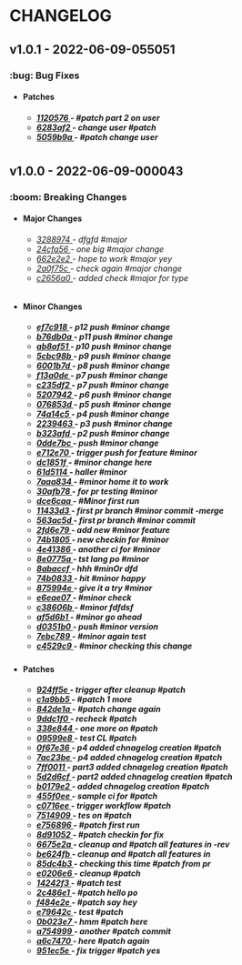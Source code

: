 <h1>CHANGELOG</h1><h2>v1.0.1 - 2022-06-09-055051</h2><h3>:bug: Bug Fixes</h3> <ul><li><h4>Patches</h4></li> <ul><h5> <li><a href='https://github.com/nostradini/myrepo3/commit/1120576'> 1120576 </a> - #patch part 2 on user </li> <li><a href='https://github.com/nostradini/myrepo3/commit/6283af2'> 6283af2 </a> - change user #patch </li> <li><a href='https://github.com/nostradini/myrepo3/commit/5059b9a'> 5059b9a </a> - #patch change user </li></h5></ul></ul> <h1></h1><h2>v1.0.0 - 2022-06-09-000043</h2><h3>:boom: Breaking Changes</h3> <ul><li><h4>Major Changes</h4></li> <ul><h6> <li><a href='https://github.com/nostradini/myrepo3/commit/3288974'> 3288974 </a> - dfgfd #major </li> <li><a href='https://github.com/nostradini/myrepo3/commit/24cfa56'> 24cfa56 </a> - one big #major change </li> <li><a href='https://github.com/nostradini/myrepo3/commit/662e2e2'> 662e2e2 </a> - hope to work #major yey </li> <li><a href='https://github.com/nostradini/myrepo3/commit/2a0f75c'> 2a0f75c </a> - check again #major change </li> <li><a href='https://github.com/nostradini/myrepo3/commit/c2656a0'> c2656a0 </a> - added check #major for type </li></h6></ul> <li><h4>Minor Changes</h4></li> <ul><h5> <li><a href='https://github.com/nostradini/myrepo3/commit/ef7c918'> ef7c918 </a> - p12 push #minor change </li> <li><a href='https://github.com/nostradini/myrepo3/commit/b76db0a'> b76db0a </a> - p11 push #minor change </li> <li><a href='https://github.com/nostradini/myrepo3/commit/ab8af51'> ab8af51 </a> - p10 push #minor change </li> <li><a href='https://github.com/nostradini/myrepo3/commit/5cbc98b'> 5cbc98b </a> - p9 push #minor change </li> <li><a href='https://github.com/nostradini/myrepo3/commit/6001b7d'> 6001b7d </a> - p8 push #minor change </li> <li><a href='https://github.com/nostradini/myrepo3/commit/f13a0de'> f13a0de </a> - p7 push #minor change </li> <li><a href='https://github.com/nostradini/myrepo3/commit/c235df2'> c235df2 </a> - p7 push #minor change </li> <li><a href='https://github.com/nostradini/myrepo3/commit/5207942'> 5207942 </a> - p6 push #minor change </li> <li><a href='https://github.com/nostradini/myrepo3/commit/076853d'> 076853d </a> - p5 push #minor change </li> <li><a href='https://github.com/nostradini/myrepo3/commit/74a14c5'> 74a14c5 </a> - p4 push #minor change </li> <li><a href='https://github.com/nostradini/myrepo3/commit/2239463'> 2239463 </a> - p3 push #minor change </li> <li><a href='https://github.com/nostradini/myrepo3/commit/b323afd'> b323afd </a> - p2 push #minor change </li> <li><a href='https://github.com/nostradini/myrepo3/commit/0dde7bc'> 0dde7bc </a> - push #minor change </li> <li><a href='https://github.com/nostradini/myrepo3/commit/e712e70'> e712e70 </a> - trigger push for feature #minor </li> <li><a href='https://github.com/nostradini/myrepo3/commit/dc1851f'> dc1851f </a> - #minor change here </li> <li><a href='https://github.com/nostradini/myrepo3/commit/61d5114'> 61d5114 </a> - haller #minor </li> <li><a href='https://github.com/nostradini/myrepo3/commit/7aaa834'> 7aaa834 </a> - #minor home it to work </li> <li><a href='https://github.com/nostradini/myrepo3/commit/30afb78'> 30afb78 </a> - for pr testing #minor </li> <li><a href='https://github.com/nostradini/myrepo3/commit/dce6caa'> dce6caa </a> - #Minor first run </li> <li><a href='https://github.com/nostradini/myrepo3/commit/11433d3'> 11433d3 </a> - first pr branch #minor commit -merge </li> <li><a href='https://github.com/nostradini/myrepo3/commit/563ac5d'> 563ac5d </a> - first pr branch #minor commit </li> <li><a href='https://github.com/nostradini/myrepo3/commit/2fd6e79'> 2fd6e79 </a> - add new #minor feature </li> <li><a href='https://github.com/nostradini/myrepo3/commit/74b1805'> 74b1805 </a> - new checkin for #minor </li> <li><a href='https://github.com/nostradini/myrepo3/commit/4e41386'> 4e41386 </a> - another ci for #minor </li> <li><a href='https://github.com/nostradini/myrepo3/commit/8e0775a'> 8e0775a </a> - tst lang po #minor </li> <li><a href='https://github.com/nostradini/myrepo3/commit/8abaccf'> 8abaccf </a> - hhh #minOr dfd </li> <li><a href='https://github.com/nostradini/myrepo3/commit/74b0833'> 74b0833 </a> - hit #minor happy </li> <li><a href='https://github.com/nostradini/myrepo3/commit/875994e'> 875994e </a> - give it a try #minor </li> <li><a href='https://github.com/nostradini/myrepo3/commit/e6eae07'> e6eae07 </a> - #minor check </li> <li><a href='https://github.com/nostradini/myrepo3/commit/c38606b'> c38606b </a> - #minor fdfdsf </li> <li><a href='https://github.com/nostradini/myrepo3/commit/af5d6b1'> af5d6b1 </a> - #minor go ahead </li> <li><a href='https://github.com/nostradini/myrepo3/commit/d0351b0'> d0351b0 </a> - push #minor version </li> <li><a href='https://github.com/nostradini/myrepo3/commit/7ebc789'> 7ebc789 </a> - #minor again test </li> <li><a href='https://github.com/nostradini/myrepo3/commit/c4529c9'> c4529c9 </a> - #minor checking this change </li></h5></ul> <li><h4>Patches</h4></li> <ul><h5> <li><a href='https://github.com/nostradini/myrepo3/commit/924ff5e'> 924ff5e </a> - trigger after cleanup #patch </li> <li><a href='https://github.com/nostradini/myrepo3/commit/c1a9bb5'> c1a9bb5 </a> - #patch 1 more </li> <li><a href='https://github.com/nostradini/myrepo3/commit/842de1a'> 842de1a </a> - #patch change again </li> <li><a href='https://github.com/nostradini/myrepo3/commit/9ddc1f0'> 9ddc1f0 </a> - recheck #patch </li> <li><a href='https://github.com/nostradini/myrepo3/commit/338e844'> 338e844 </a> - one more on #patch </li> <li><a href='https://github.com/nostradini/myrepo3/commit/09599e8'> 09599e8 </a> - test CL #patch </li> <li><a href='https://github.com/nostradini/myrepo3/commit/0f67e36'> 0f67e36 </a> - p4 added chnagelog creation #patch </li> <li><a href='https://github.com/nostradini/myrepo3/commit/7ac23be'> 7ac23be </a> - p4 added chnagelog creation #patch </li> <li><a href='https://github.com/nostradini/myrepo3/commit/7ff0011'> 7ff0011 </a> - part3 added chnagelog creation #patch </li> <li><a href='https://github.com/nostradini/myrepo3/commit/5d2d6cf'> 5d2d6cf </a> - part2 added chnagelog creation #patch </li> <li><a href='https://github.com/nostradini/myrepo3/commit/b0179e2'> b0179e2 </a> - added chnagelog creation #patch </li> <li><a href='https://github.com/nostradini/myrepo3/commit/455f0ee'> 455f0ee </a> - sample ci for #patch </li> <li><a href='https://github.com/nostradini/myrepo3/commit/c0716ee'> c0716ee </a> - trigger workflow #patch </li> <li><a href='https://github.com/nostradini/myrepo3/commit/7514909'> 7514909 </a> - tes on #patch </li> <li><a href='https://github.com/nostradini/myrepo3/commit/e756896'> e756896 </a> - #patch first run </li> <li><a href='https://github.com/nostradini/myrepo3/commit/8d91052'> 8d91052 </a> - #patch checkin for fix </li> <li><a href='https://github.com/nostradini/myrepo3/commit/6675e2a'> 6675e2a </a> - cleanup and #patch all features in -rev </li> <li><a href='https://github.com/nostradini/myrepo3/commit/be624fb'> be624fb </a> - cleanup and #patch all features in </li> <li><a href='https://github.com/nostradini/myrepo3/commit/85dc4b3'> 85dc4b3 </a> - checking this time #patch from pr </li> <li><a href='https://github.com/nostradini/myrepo3/commit/e0206e6'> e0206e6 </a> - cleanup #patch </li> <li><a href='https://github.com/nostradini/myrepo3/commit/14242f3'> 14242f3 </a> - #patch test </li> <li><a href='https://github.com/nostradini/myrepo3/commit/2c486e1'> 2c486e1 </a> - #patch hello po </li> <li><a href='https://github.com/nostradini/myrepo3/commit/f484e2e'> f484e2e </a> - #patch say hey </li> <li><a href='https://github.com/nostradini/myrepo3/commit/e79642c'> e79642c </a> - test #patch </li> <li><a href='https://github.com/nostradini/myrepo3/commit/0b023e7'> 0b023e7 </a> - hmm #patch here </li> <li><a href='https://github.com/nostradini/myrepo3/commit/a754999'> a754999 </a> - another #patch commit </li> <li><a href='https://github.com/nostradini/myrepo3/commit/a6c7470'> a6c7470 </a> - here #patch again </li> <li><a href='https://github.com/nostradini/myrepo3/commit/951ec5e'> 951ec5e </a> - fix trigger #patch yes </li></h5></ul></ul>
